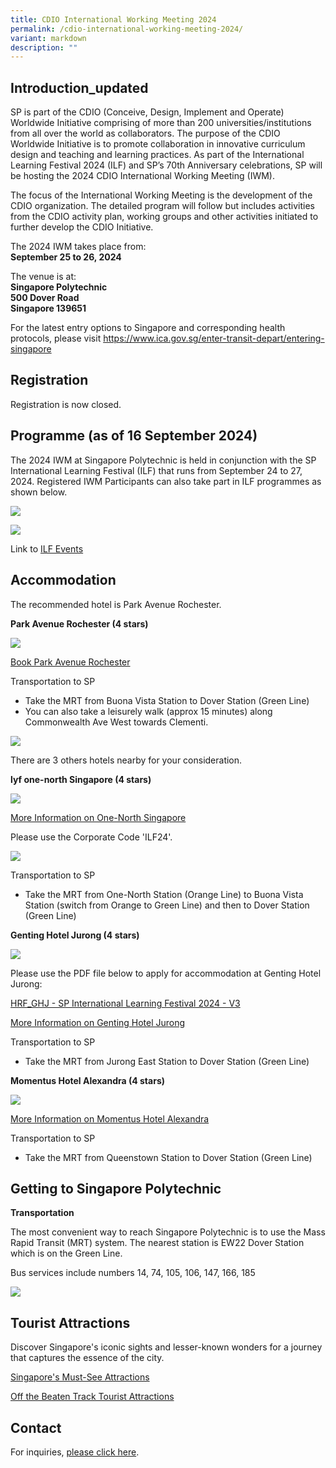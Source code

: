 ```yaml
---
title: CDIO International Working Meeting 2024
permalink: /cdio-international-working-meeting-2024/
variant: markdown
description: ""
---
```

## Introduction_updated

SP is part of the CDIO (Conceive, Design, Implement and Operate) Worldwide Initiative comprising of more than 200 universities/institutions from all over the world as collaborators. The purpose of the CDIO Worldwide Initiative is to promote collaboration in innovative curriculum design and teaching and learning practices. As part of the International Learning Festival 2024 (ILF) and SP’s 70th Anniversary celebrations, SP will be hosting the 2024 CDIO International Working Meeting (IWM).

The focus of the International Working Meeting is the development of the CDIO organization. The detailed program will follow but includes activities from the CDIO activity plan, working groups and other activities initiated to further develop the CDIO Initiative. 

The 2024 IWM takes place from:  
**September 25 to 26, 2024**

The venue is at:  
**Singapore Polytechnic**  
**500 Dover Road**  
**Singapore 139651**

For the latest entry options to Singapore and corresponding health protocols, please visit <a target="_blank" href="https://www.ica.gov.sg/enter-transit-depart/entering-singapore">https://www.ica.gov.sg/enter-transit-depart/entering-singapore</a>


## Registration

Registration is now closed.

## Programme (as of 16 September 2024)

The 2024 IWM at Singapore Polytechnic is held in conjunction with the SP International Learning Festival (ILF) that runs from September 24 to 27, 2024. Registered IWM Participants can also take part in ILF programmes as shown below.

![](/images/1725257561743_907aed71_e22f_4371_9359_a7d0c2c8cbc0_1_A.jpg)

![](/images/1725257561743_907aed71_e22f_4371_9359_a7d0c2c8cbc0_2_B.jpg)

Link to <a target="_blank" href="https://isate2024.sp.edu.sg/programme/">ILF Events</a>


## Accommodation


The recommended hotel is Park Avenue Rochester.

**Park Avenue Rochester (4 stars)**

![](/images/park_avenue_rochester.jpg)

<a target="_blank" href="https://www.book-secure.com/index.php?s=results&amp;property=sgsin22836&amp;arrival=2024-09-23&amp;departure=2024-09-24&amp;code=SPILF&amp;adults1=1&amp;children1=0&amp;locale=en_GB&amp;currency=SGD&amp;stid=e1la8c0nq&amp;accessCode=SPILF&amp;arrivalDateValue=2024-09-23&amp;fromyear=2024&amp;frommonth=9&amp;fromday=23&amp;nbNightsValue=1&amp;_gl=1*pcpa9k*_ga*NTc0NTA0ODQ4LjE2Nzk2MjM4MDc.*_ga_499YBBGDLQ*MTcwNTY1MTgzNS4yNTUuMC4xNzA1NjUxODM1LjAuMC4w*_ga_M1MCFT0J4G*MTcwNTY1MTgzNS4yMDQuMC4xNzA1NjUxODM1LjAuMC4w&amp;_ga=2.44146592.567353985.1705642226-574504848.1679623807&amp;redir=BIZ-so5523q0o4&amp;Clusternames=ASIASGHTLPARochester&amp;rt=1705651900&amp;connectName=ASIASGHTLPARochester&amp;cname=ASIASGHTLPARochester&amp;Hotelnames=Asia-Sg-Park-Avenue-Rochester&amp;hname=Asia-Sg-Park-Avenue-Rochester&amp;cluster=ASIASGHTLPARochester">Book Park Avenue Rochester</a>

Transportation to SP
* Take the MRT from Buona Vista Station to Dover Station (Green Line)
* You can also take a leisurely walk (approx 15 minutes) along Commonwealth Ave West towards Clementi.

![](/images/walk_to_spcc.png)


There are 3 others hotels nearby for your consideration.

**lyf one-north Singapore (4 stars)**

![](/images/lyf.jpg)

<a target="_blank" href="https://www.discoverasr.com/en/lyf/singapore/lyf-one-north-singapore">More Information on One-North Singapore</a>

Please use the Corporate Code 'ILF24'. 

![](/images/ilf24.png)

Transportation to SP
* Take the MRT from One-North Station (Orange Line) to Buona Vista Station (switch from Orange to Green Line) and then to Dover Station (Green Line)


**Genting Hotel Jurong (4 stars)**

![](/images/genting_hotel_jurong.jpg)

Please use the PDF file below to apply for accommodation at Genting Hotel Jurong:

[HRF_GHJ - SP International Learning Festival 2024 - V3](/files/HRF_GHJ___SP_International_Learning_Festival_2024___V3.pdf)

<a target="_blank" href="https://www.tripadvisor.com.sg/Hotel_Review-g294265-d7612688-Reviews-Genting_Hotel_Jurong-Singapore.html">More Information on Genting Hotel Jurong</a>

Transportation to SP
* Take the MRT from Jurong East Station to Dover Station (Green Line)


**Momentus Hotel Alexandra (4 stars)**

![](/images/momentus_hotel.jpg)

<a target="_blank" href="https://www.momentushotels.com/hotel-alexandra-singapore">More Information on Momentus Hotel Alexandra</a>

Transportation to SP
* Take the MRT from Queenstown Station to Dover Station (Green Line)


## Getting to Singapore Polytechnic


**Transportation**

The most convenient way to reach Singapore Polytechnic is to use the Mass Rapid Transit (MRT) system. The nearest station is EW22 Dover Station which is on the Green Line.

Bus services include numbers 14, 74, 105, 106, 147, 166, 185

![](/images/sp_campus_map.jpg)


## Tourist Attractions


Discover Singapore's iconic sights and lesser-known wonders for a journey that captures the essence of the city.

<a target="_blank" href="/tourist-attractions-2/">Singapore's Must-See Attractions</a>

<a target="_blank" href="/off-the-beaten-track/">Off the Beaten Track Tourist Attractions</a>



## Contact

For inquiries, 
[please click here](mailto:SP_CDIO_Centre_for_Teaching@sp.edu.sg).